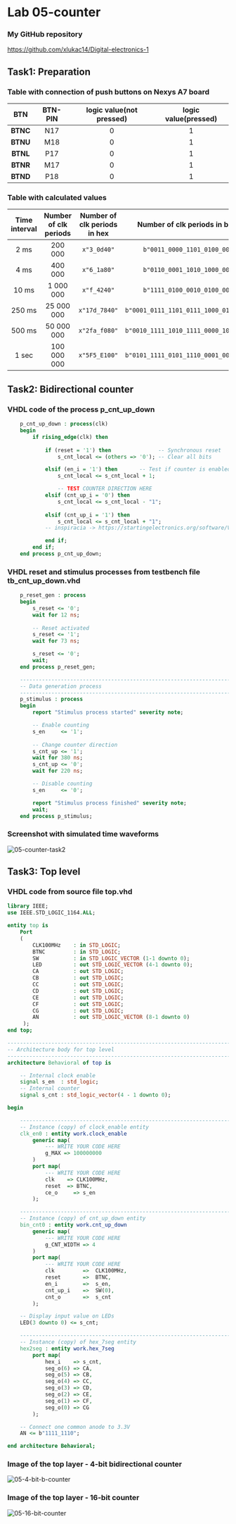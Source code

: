 # Lab 05-counter

### My GitHub repository

https://github.com/xlukac14/Digital-electronics-1

## Task1: Preparation

### Table with connection of push buttons on Nexys A7 board

| **BTN** | **BTN-PIN** | **logic value(not pressed)** | **logic value(pressed)** |
| :-: | :-: | :-: | :-: |
| **BTNC** | N17 | 0 | 1 |
| **BTNU** | M18 | 0 | 1 |
| **BTNL** | P17 | 0 | 1 |
| **BTNR** | M17 | 0 | 1 |
| **BTND** | P18 | 0 | 1 |


### Table with calculated values

| **Time interval** | **Number of clk periods** | **Number of clk periods in hex** | **Number of clk periods in binary** |
| :-: | :-: | :-: | :-: |
| 2&nbsp;ms | 200 000 | `x"3_0d40"` | `b"0011_0000_1101_0100_0000"` |
| 4&nbsp;ms | 400 000 | `x"6_1a80"` | `b"0110_0001_1010_1000_0000"` |
| 10&nbsp;ms | 1 000 000 | `x"f_4240"` | `b"1111_0100_0010_0100_0000"` |
| 250&nbsp;ms | 25 000 000 | `x"17d_7840"` | `b"0001_0111_1101_0111_1000_0100_0000"` |
| 500&nbsp;ms | 50 000 000 | `x"2fa_f080"` | `b"0010_1111_1010_1111_0000_1000_0000"` |
| 1&nbsp;sec | 100 000 000 | `x"5F5_E100"` | `b"0101_1111_0101_1110_0001_0000_0000"` |

## Task2: Bidirectional counter

### VHDL code of the process p_cnt_up_down

```vhdl
    p_cnt_up_down : process(clk)
    begin
        if rising_edge(clk) then
        
            if (reset = '1') then               -- Synchronous reset
                s_cnt_local <= (others => '0'); -- Clear all bits

            elsif (en_i = '1') then       -- Test if counter is enabled
                s_cnt_local <= s_cnt_local + 1;

                -- TEST COUNTER DIRECTION HERE
            elsif (cnt_up_i = '0') then
                s_cnt_local <= s_cnt_local - "1";                
                                           
            elsif (cnt_up_i = '1') then
                s_cnt_local <= s_cnt_local + "1";
            -- inspiracia -> https://startingelectronics.org/software/VHDL-CPLD-course/tut19-up-down-counter/

            end if;
        end if;
    end process p_cnt_up_down;
```

### VHDL reset and stimulus processes from testbench file tb_cnt_up_down.vhd

```vhdl
    p_reset_gen : process
    begin
        s_reset <= '0';
        wait for 12 ns;
        
        -- Reset activated
        s_reset <= '1';
        wait for 73 ns;

        s_reset <= '0';
        wait;
    end process p_reset_gen;

    --------------------------------------------------------------------
    -- Data generation process
    --------------------------------------------------------------------
    p_stimulus : process
    begin
        report "Stimulus process started" severity note;

        -- Enable counting
        s_en     <= '1';
        
        -- Change counter direction
        s_cnt_up <= '1';
        wait for 380 ns;
        s_cnt_up <= '0';
        wait for 220 ns;

        -- Disable counting
        s_en     <= '0';

        report "Stimulus process finished" severity note;
        wait;
    end process p_stimulus;
```

### Screenshot with simulated time waveforms

![05-counter-task2](https://github.com/xlukac14/Digital-electronics-1/blob/main/Labs/05-counter/Images/05-Task2_screenshot.PNG)

## Task3: Top level

### VHDL code from source file top.vhd

```vhdl
library IEEE;
use IEEE.STD_LOGIC_1164.ALL;

entity top is
    Port 
    ( 
        CLK100MHz    : in STD_LOGIC;
        BTNC         : in STD_LOGIC;
        SW           : in STD_LOGIC_VECTOR (1-1 downto 0);
        LED          : out STD_LOGIC_VECTOR (4-1 downto 0);
        CA           : out STD_LOGIC;
        CB           : out STD_LOGIC;
        CC           : out STD_LOGIC;
        CD           : out STD_LOGIC;
        CE           : out STD_LOGIC;
        CF           : out STD_LOGIC;
        CG           : out STD_LOGIC;
        AN           : out STD_LOGIC_VECTOR (8-1 downto 0)
     );
end top;

------------------------------------------------------------------------
-- Architecture body for top level
------------------------------------------------------------------------
architecture Behavioral of top is

    -- Internal clock enable
    signal s_en  : std_logic;
    -- Internal counter
    signal s_cnt : std_logic_vector(4 - 1 downto 0);

begin

    --------------------------------------------------------------------
    -- Instance (copy) of clock_enable entity
    clk_en0 : entity work.clock_enable
        generic map(
            --- WRITE YOUR CODE HERE
            g_MAX => 100000000 
        )
        port map(
            --- WRITE YOUR CODE HERE
            clk    => CLK100MHz,
            reset  => BTNC,
            ce_o     => s_en
        );

    --------------------------------------------------------------------
    -- Instance (copy) of cnt_up_down entity
    bin_cnt0 : entity work.cnt_up_down
        generic map(
            --- WRITE YOUR CODE HERE
            g_CNT_WIDTH => 4
        )
        port map(
            --- WRITE YOUR CODE HERE
            clk         =>  CLK100MHz,
            reset       =>  BTNC,
            en_i        =>  s_en,
            cnt_up_i    =>  SW(0),
            cnt_o       =>  s_cnt
        );

    -- Display input value on LEDs
    LED(3 downto 0) <= s_cnt;

    --------------------------------------------------------------------
    -- Instance (copy) of hex_7seg entity
    hex2seg : entity work.hex_7seg
        port map(
            hex_i    => s_cnt,
            seg_o(6) => CA,
            seg_o(5) => CB,
            seg_o(4) => CC,
            seg_o(3) => CD,
            seg_o(2) => CE,
            seg_o(1) => CF,
            seg_o(0) => CG
        );

    -- Connect one common anode to 3.3V
    AN <= b"1111_1110";

end architecture Behavioral;
```

### Image of the top layer - 4-bit bidirectional counter

![05-4-bit-b-counter](https://github.com/xlukac14/Digital-electronics-1/blob/main/Labs/05-counter/Images/05-task3a.jpg)

### Image of the top layer - 16-bit counter

![05-16-bit-counter](https://github.com/xlukac14/Digital-electronics-1/blob/main/Labs/05-counter/Images/05-task3b.jpg)









